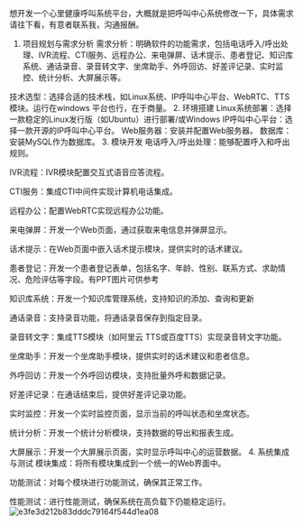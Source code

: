 想开发一个心里健康呼叫系统平台，大概就是把呼叫中心系统修改一下，具体需求请往下看，有意者联系我，沟通报酬。
1. 项目规划与需求分析
需求分析：明确软件的功能需求，包括电话呼入/呼出处理、IVR流程、CTI服务、远程办公、来电弹屏、话术提示、患者登记、知识库系统、通话录音、录音转文字、坐席助手、外呼回访、好差评记录、实时监控、统计分析、大屏展示等。

技术选型：选择合适的技术栈，如Linux系统、IP呼叫中心平台、WebRTC、TTS模块。运行在windows 平台也行，在于商量。
2. 环境搭建
Linux系统部署：选择一款稳定的Linux发行版（如Ubuntu）进行部署/或Windows
IP呼叫中心平台：选择一款开源的IP呼叫中心平台。
Web服务器：安装并配置Web服务器。
数据库：安装MySQL作为数据库。
3. 模块开发
电话呼入/呼出处理：能够配置呼入和呼出规则。

IVR流程：IVR模块配置交互式语音应答流程。

CTI服务：集成CTI中间件实现计算机电话集成。

远程办公：配置WebRTC实现远程办公功能。

来电弹屏：开发一个Web页面，通过获取来电信息并弹屏显示。

话术提示：在Web页面中嵌入话术提示模块，提供实时的话术建议。

患者登记：开发一个患者登记表单，包括名字、年龄、性别、联系方式、求助情况、危险评估等字段。有PPT图片可供参考

知识库系统：开发一个知识库管理系统，支持知识的添加、查询和更新

通话录音：支持录音功能，将通话录音保存到指定目录。

录音转文字：集成TTS模块（如阿里云 TTS或百度TTS）实现录音转文字功能。

坐席助手：开发一个坐席助手模块，提供实时的话术建议和患者信息。

外呼回访：开发一个外呼回访模块，支持批量外呼和数据记录。

好差评记录：在通话结束后，提供好差评记录功能。

实时监控：开发一个实时监控页面，显示当前的呼叫状态和坐席状态。

统计分析：开发一个统计分析模块，支持数据的导出和报表生成。

大屏展示：开发一个大屏展示页面，实时显示呼叫中心的运营数据。
4. 系统集成与测试
模块集成：将所有模块集成到一个统一的Web界面中。

功能测试：对每个模块进行功能测试，确保其正常工作。

性能测试：进行性能测试，确保系统在高负载下仍能稳定运行。
![e3fe3d212b83dddc79164f544d1ea08](https://github.com/user-attachments/assets/2fd114ec-34f3-4802-847c-42461796e766)
